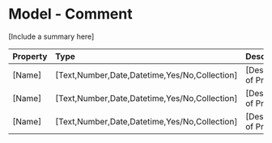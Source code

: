 ﻿# Model - Comment
[Include a summary here]

|Property|Type|Description
|:-|:-|:-
|[Name]|[Text,Number,Date,Datetime,Yes/No,Collection]|[Description of Property]
|[Name]|[Text,Number,Date,Datetime,Yes/No,Collection]|[Description of Property]
|[Name]|[Text,Number,Date,Datetime,Yes/No,Collection]|[Description of Property]
